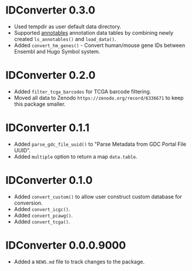 # IDConverter 0.3.0

* Used tempdir as user default data directory.
* Supported [annotables](https://github.com/stephenturner/annotables) annotation data tables by combining newly created `ls_annotables()` and `load_data()`.
* Added `convert_hm_genes()` - Convert human/mouse gene IDs between Ensembl and Hugo Symbol system.

# IDConverter 0.2.0

* Added `filter_tcga_barcodes` for TCGA barcode filtering.
* Moved all data to Zenodo `https://zenodo.org/record/6336671` to keep this package smaller.

# IDConverter 0.1.1

* Added `parse_gdc_file_uuid()` to "Parse Metadata from GDC Portal File UUID".
* Added `multiple` option to return a map `data.table`.

# IDConverter 0.1.0

* Added `convert_custom()` to allow user construct custom database for conversion.
* Added `convert_icgc()`.
* Added `convert_pcawg()`.
* Added `convert_tcga()`.

# IDConverter 0.0.0.9000

* Added a `NEWS.md` file to track changes to the package.
